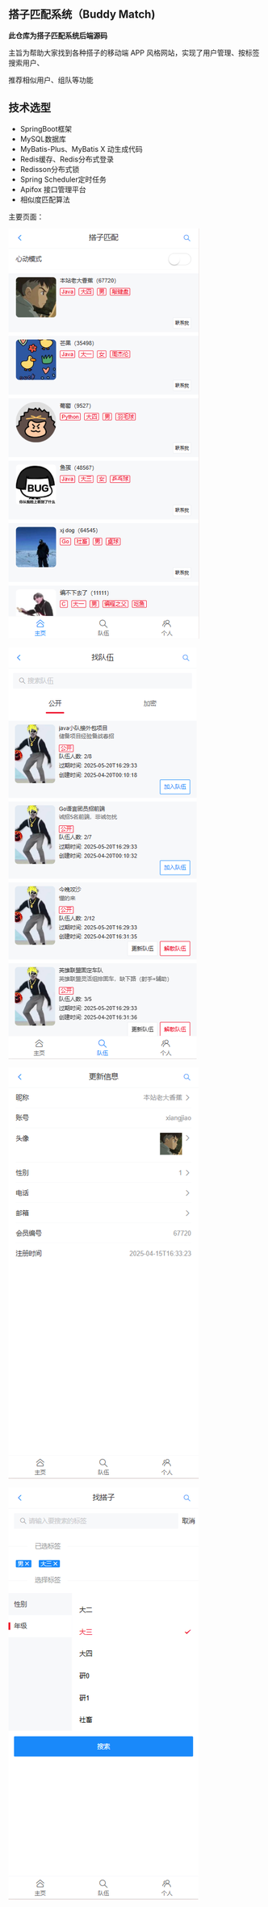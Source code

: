 ## 搭子匹配系统（Buddy Match)

**此仓库为搭子匹配系统后端源码**

主旨为帮助大家找到各种搭子的移动端 APP 风格网站，实现了用户管理、按标签搜索用户、

推荐相似用户、组队等功能

## 技术选型

- SpringBoot框架
- MySQL数据库
- MyBatis-Plus、MyBatis X 动生成代码
- Redis缓存、Redis分布式登录
- Redisson分布式锁
- Spring Scheduler定时任务
- Apifox 接口管理平台
- 相似度匹配算法

主要页面：

![](https://github.com/banalord/BuddyMatch/blob/master/img/1.jpg?raw=true)

![](https://github.com/banalord/BuddyMatch/blob/master/img/2.jpg?raw=true)

![](https://github.com/banalord/BuddyMatch/blob/master/img/3.jpg?raw=true)

![](https://github.com/banalord/BuddyMatch/blob/master/img/4.jpg?raw=true)
